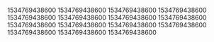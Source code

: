 1534769438600
1534769438600
1534769438600
1534769438600
1534769438600
1534769438600
1534769438600
1534769438600
1534769438600
1534769438600
1534769438600
1534769438600
1534769438600
1534769438600
1534769438600